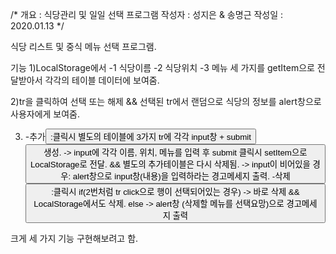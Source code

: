 /*
    개요 : 식당관리 및 일일 선택 프로그램
    작성자 : 성지은 & 송명근
    작성일 : 2020.01.13
*/

식당 리스트 및 중식 메뉴 선택 프로그램.

기능
 1)LocalStorage에서 
    -1 식당이름
    -2 식당위치
    -3 메뉴
    세 가지를 getItem으로 전달받아서 각각의 테이블 데이터에 보여줌.
 
 2)tr을 클릭하여 선택 또는 해제 && 선택된 tr에서 랜덤으로 식당의 정보를 alert창으로 사용자에게 보여줌.

 3) -추가<button>
 :클릭시 별도의 테이블에 3가지 tr에 각각 input창 + submit<button> 생성.
  -> input에 각각 이름, 위치, 메뉴를 입력 후 submit 클릭시 setItem으로 LocalStorage로 전달.
  && 별도의 추가테이블은 다시 삭제됨.
  -> input이 비어있을 경우: alert창으로 input창(내용)을 입력하라는 경고메세지 출력.
-삭제<button>
:클릭시 if(2번처럼 tr click으로 행이 선택되어있는 경우) -> 바로 삭제 && LocalStorage에서도 삭제.
else -> alert창 (삭제할 메뉴를 선택요망)으로 경고메세지 출력


크게 세 가지 기능 구현해보려고 함.
